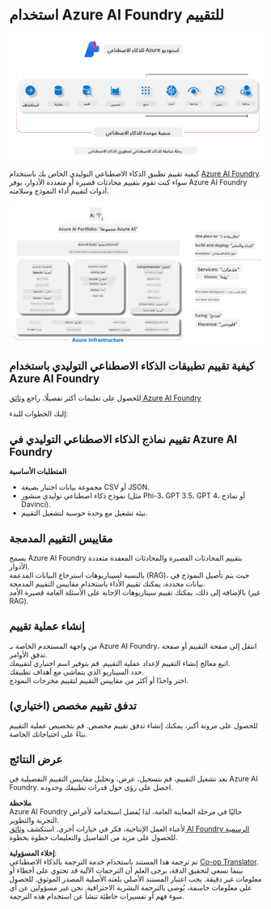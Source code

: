 <!--
CO_OP_TRANSLATOR_METADATA:
{
  "original_hash": "7b4235159486df4000e16b7b46ddfec3",
  "translation_date": "2025-03-27T08:52:43+00:00",
  "source_file": "md\\01.Introduction\\05\\AIFoundry.md",
  "language_code": "ar"
}
-->
# **استخدام Azure AI Foundry للتقييم**

![aistudo](../../../../../translated_images/AIFoundry.61da8c74bccc0241ce9a4cb53a170912245871de9235043afcb796ccbc076fdc.ar.png)

كيفية تقييم تطبيق الذكاء الاصطناعي التوليدي الخاص بك باستخدام [Azure AI Foundry](https://ai.azure.com?WT.mc_id=aiml-138114-kinfeylo). سواء كنت تقوم بتقييم محادثات قصيرة أو متعددة الأدوار، يوفر Azure AI Foundry أدوات لتقييم أداء النموذج وسلامته.

![aistudo](../../../../../translated_images/AIPortfolio.5aaa2b25e9157624a4542fe041d66a96a1c1ec6007e4e5aadd926c6ec8ce18b3.ar.png)

## كيفية تقييم تطبيقات الذكاء الاصطناعي التوليدي باستخدام Azure AI Foundry
للحصول على تعليمات أكثر تفصيلًا، راجع [وثائق Azure AI Foundry](https://learn.microsoft.com/azure/ai-studio/how-to/evaluate-generative-ai-app?WT.mc_id=aiml-138114-kinfeylo)

إليك الخطوات للبدء:

## تقييم نماذج الذكاء الاصطناعي التوليدي في Azure AI Foundry

**المتطلبات الأساسية**

- مجموعة بيانات اختبار بصيغة CSV أو JSON.
- نموذج ذكاء اصطناعي توليدي منشور (مثل Phi-3، GPT 3.5، GPT 4، أو نماذج Davinci).
- بيئة تشغيل مع وحدة حوسبة لتشغيل التقييم.

## مقاييس التقييم المدمجة

يسمح Azure AI Foundry بتقييم المحادثات القصيرة والمحادثات المعقدة متعددة الأدوار.  
بالنسبة لسيناريوهات استرجاع البيانات المدعمة (RAG)، حيث يتم تأصيل النموذج في بيانات محددة، يمكنك تقييم الأداء باستخدام مقاييس التقييم المدمجة.  
بالإضافة إلى ذلك، يمكنك تقييم سيناريوهات الإجابة على الأسئلة العامة قصيرة الأمد (غير RAG).

## إنشاء عملية تقييم

من واجهة المستخدم الخاصة بـ Azure AI Foundry، انتقل إلى صفحة التقييم أو صفحة تدفق الأوامر.  
اتبع معالج إنشاء التقييم لإعداد عملية التقييم. قم بتوفير اسم اختياري لتقييمك.  
حدد السيناريو الذي يتماشى مع أهداف تطبيقك.  
اختر واحدًا أو أكثر من مقاييس التقييم لتقييم مخرجات النموذج.

## تدفق تقييم مخصص (اختياري)

للحصول على مرونة أكبر، يمكنك إنشاء تدفق تقييم مخصص. قم بتخصيص عملية التقييم بناءً على احتياجاتك الخاصة.

## عرض النتائج

بعد تشغيل التقييم، قم بتسجيل، عرض، وتحليل مقاييس التقييم التفصيلية في Azure AI Foundry. احصل على رؤى حول قدرات تطبيقك وحدوده.

**ملاحظة**  
Azure AI Foundry حاليًا في مرحلة المعاينة العامة، لذا يُفضل استخدامه لأغراض التجربة والتطوير.  
لأعباء العمل الإنتاجية، فكر في خيارات أخرى. استكشف [وثائق AI Foundry الرسمية](https://learn.microsoft.com/azure/ai-studio/?WT.mc_id=aiml-138114-kinfeylo) للحصول على مزيد من التفاصيل والتعليمات خطوة بخطوة.

**إخلاء المسؤولية**:  
تم ترجمة هذا المستند باستخدام خدمة الترجمة بالذكاء الاصطناعي [Co-op Translator](https://github.com/Azure/co-op-translator). بينما نسعى لتحقيق الدقة، يرجى العلم أن الترجمات الآلية قد تحتوي على أخطاء أو معلومات غير دقيقة. يجب اعتبار المستند الأصلي بلغته الأصلية المصدر الموثوق. للحصول على معلومات حاسمة، يُوصى بالترجمة البشرية الاحترافية. نحن غير مسؤولين عن أي سوء فهم أو تفسيرات خاطئة تنشأ عن استخدام هذه الترجمة.